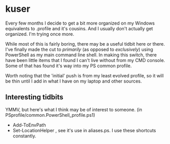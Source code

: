 # kuser
Every few months I decide to get a bit more organized on my Windows equivalents to
.profile and it's cousins. And I usually don't actually get organized. I'm trying
once more.
 
While most of this is fairly boring, there may be a useful tidbit here or there. I've
finally made the cut to _primarily_ (as opposed to _exclusively_) using PowerShell
as my main command line shell. In making this switch, there have been little items
that I found I can't live without from my CMD console. Some of that has found it's
way into my PS common profile.

Worth noting that the 'initial' push is from my least evolved profile, so it will be
thin until I add in what I have on my laptop and other sources.

## Interesting tidbits
YMMV, but here's what I think may be of interest to someone.
(in PSprofile/common.PowerShell_profile.ps1)
* Add-ToEnvPath
* Set-LocationHelper , see it's use in aliases.ps. I use these shortcuts constantly.
